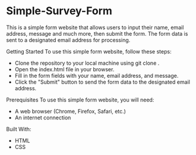 # Simple-Survey-Form

This is a simple form website that allows users to input their name, email address, message and much more, then submit the form. 
The form data is sent to a designated email address for processing. 

  Getting Started
To use this simple form website, follow these steps:

- Clone the repository to your local machine using git clone <repository-url>.
- Open the index.html file in your browser.
- Fill in the form fields with your name, email address, and message.
- Click the "Submit" button to send the form data to the designated email address.
  
  
Prerequisites
To use this simple form website, you will need:
  
- A web browser (Chrome, Firefox, Safari, etc.)
- An internet connection

Built With:
- HTML
- CSS
